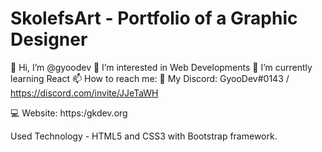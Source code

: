 # SkolefsArt - Portfolio of a Graphic Designer
👋 Hi, I’m @gyoodev
👀 I’m interested in Web Developments
🌱 I’m currently learning React
📫 How to reach me:
📱 My Discord: GyooDev#0143 / https://discord.com/invite/JJeTaWH

💻 Website: https:/gkdev.org

Used Technology - HTML5 and CSS3 with Bootstrap framework.
